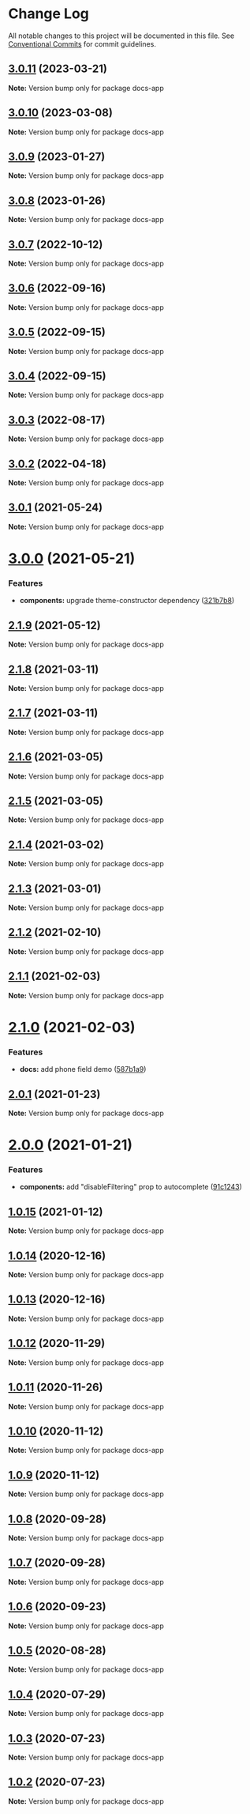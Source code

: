 # Change Log

All notable changes to this project will be documented in this file.
See [Conventional Commits](https://conventionalcommits.org) for commit guidelines.

## [3.0.11](https://github.com/PeculiarVentures/peculiar-react-components/compare/docs-app@3.0.10...docs-app@3.0.11) (2023-03-21)

**Note:** Version bump only for package docs-app





## [3.0.10](https://github.com/PeculiarVentures/peculiar-react-components/compare/docs-app@3.0.9...docs-app@3.0.10) (2023-03-08)

**Note:** Version bump only for package docs-app





## [3.0.9](https://github.com/PeculiarVentures/peculiar-react-components/compare/docs-app@3.0.8...docs-app@3.0.9) (2023-01-27)

**Note:** Version bump only for package docs-app





## [3.0.8](https://github.com/PeculiarVentures/peculiar-react-components/compare/docs-app@3.0.7...docs-app@3.0.8) (2023-01-26)

**Note:** Version bump only for package docs-app





## [3.0.7](https://github.com/PeculiarVentures/peculiar-react-components/compare/docs-app@3.0.6...docs-app@3.0.7) (2022-10-12)

**Note:** Version bump only for package docs-app





## [3.0.6](https://github.com/PeculiarVentures/peculiar-react-components/compare/docs-app@3.0.5...docs-app@3.0.6) (2022-09-16)

**Note:** Version bump only for package docs-app





## [3.0.5](https://github.com/PeculiarVentures/peculiar-react-components/compare/docs-app@3.0.4...docs-app@3.0.5) (2022-09-15)

**Note:** Version bump only for package docs-app





## [3.0.4](https://github.com/PeculiarVentures/peculiar-react-components/compare/docs-app@3.0.3...docs-app@3.0.4) (2022-09-15)

**Note:** Version bump only for package docs-app





## [3.0.3](https://github.com/PeculiarVentures/peculiar-react-components/compare/docs-app@3.0.2...docs-app@3.0.3) (2022-08-17)

**Note:** Version bump only for package docs-app





## [3.0.2](https://github.com/PeculiarVentures/peculiar-react-components/compare/docs-app@3.0.1...docs-app@3.0.2) (2022-04-18)

**Note:** Version bump only for package docs-app





## [3.0.1](https://github.com/PeculiarVentures/peculiar-react-components/compare/docs-app@3.0.0...docs-app@3.0.1) (2021-05-24)

**Note:** Version bump only for package docs-app





# [3.0.0](https://github.com/PeculiarVentures/peculiar-react-components/compare/docs-app@2.1.9...docs-app@3.0.0) (2021-05-21)


### Features

* **components:** upgrade theme-constructor dependency ([321b7b8](https://github.com/PeculiarVentures/peculiar-react-components/commit/321b7b8c21254c954e7eb6ddd08ae5b4eb18f07d))





## [2.1.9](https://github.com/PeculiarVentures/peculiar-react-components/compare/docs-app@2.1.8...docs-app@2.1.9) (2021-05-12)

**Note:** Version bump only for package docs-app





## [2.1.8](https://github.com/PeculiarVentures/peculiar-react-components/compare/docs-app@2.1.7...docs-app@2.1.8) (2021-03-11)

**Note:** Version bump only for package docs-app





## [2.1.7](https://github.com/PeculiarVentures/peculiar-react-components/compare/docs-app@2.1.6...docs-app@2.1.7) (2021-03-11)

**Note:** Version bump only for package docs-app





## [2.1.6](https://github.com/PeculiarVentures/peculiar-react-components/compare/docs-app@2.1.5...docs-app@2.1.6) (2021-03-05)

**Note:** Version bump only for package docs-app





## [2.1.5](https://github.com/PeculiarVentures/peculiar-react-components/compare/docs-app@2.1.4...docs-app@2.1.5) (2021-03-05)

**Note:** Version bump only for package docs-app





## [2.1.4](https://github.com/PeculiarVentures/peculiar-react-components/compare/docs-app@2.1.3...docs-app@2.1.4) (2021-03-02)

**Note:** Version bump only for package docs-app





## [2.1.3](https://github.com/PeculiarVentures/peculiar-react-components/compare/docs-app@2.1.2...docs-app@2.1.3) (2021-03-01)

**Note:** Version bump only for package docs-app





## [2.1.2](https://github.com/PeculiarVentures/peculiar-react-components/compare/docs-app@2.1.1...docs-app@2.1.2) (2021-02-10)

**Note:** Version bump only for package docs-app





## [2.1.1](https://github.com/PeculiarVentures/peculiar-react-components/compare/docs-app@2.1.0...docs-app@2.1.1) (2021-02-03)

**Note:** Version bump only for package docs-app





# [2.1.0](https://github.com/PeculiarVentures/peculiar-react-components/compare/docs-app@2.0.1...docs-app@2.1.0) (2021-02-03)


### Features

* **docs:** add phone field demo ([587b1a9](https://github.com/PeculiarVentures/peculiar-react-components/commit/587b1a9bdc116330e44bdb75aaa72541aec7bb7a))





## [2.0.1](https://github.com/PeculiarVentures/peculiar-react-components/compare/docs-app@2.0.0...docs-app@2.0.1) (2021-01-23)

**Note:** Version bump only for package docs-app





# [2.0.0](https://github.com/PeculiarVentures/peculiar-react-components/compare/docs-app@1.0.15...docs-app@2.0.0) (2021-01-21)


### Features

* **components:** add "disableFiltering" prop to autocomplete ([91c1243](https://github.com/PeculiarVentures/peculiar-react-components/commit/91c12432f9e87e46cd5dbba941f6cf9f59807aeb))





## [1.0.15](https://github.com/PeculiarVentures/peculiar-react-components/compare/docs-app@1.0.14...docs-app@1.0.15) (2021-01-12)

**Note:** Version bump only for package docs-app





## [1.0.14](https://github.com/PeculiarVentures/peculiar-react-components/compare/docs-app@1.0.13...docs-app@1.0.14) (2020-12-16)

**Note:** Version bump only for package docs-app





## [1.0.13](https://github.com/PeculiarVentures/peculiar-react-components/compare/docs-app@1.0.12...docs-app@1.0.13) (2020-12-16)

**Note:** Version bump only for package docs-app





## [1.0.12](https://github.com/PeculiarVentures/peculiar-react-components/compare/docs-app@1.0.11...docs-app@1.0.12) (2020-11-29)

**Note:** Version bump only for package docs-app





## [1.0.11](https://github.com/PeculiarVentures/peculiar-react-components/compare/docs-app@1.0.10...docs-app@1.0.11) (2020-11-26)

**Note:** Version bump only for package docs-app





## [1.0.10](https://github.com/PeculiarVentures/peculiar-react-components/compare/docs-app@1.0.9...docs-app@1.0.10) (2020-11-12)

**Note:** Version bump only for package docs-app





## [1.0.9](https://github.com/PeculiarVentures/peculiar-react-components/compare/docs-app@1.0.8...docs-app@1.0.9) (2020-11-12)

**Note:** Version bump only for package docs-app





## [1.0.8](https://github.com/PeculiarVentures/peculiar-react-components/compare/docs-app@1.0.7...docs-app@1.0.8) (2020-09-28)

**Note:** Version bump only for package docs-app





## [1.0.7](https://github.com/PeculiarVentures/peculiar-react-components/compare/docs-app@1.0.6...docs-app@1.0.7) (2020-09-28)

**Note:** Version bump only for package docs-app





## [1.0.6](https://github.com/PeculiarVentures/peculiar-react-components/compare/docs-app@1.0.5...docs-app@1.0.6) (2020-09-23)

**Note:** Version bump only for package docs-app





## [1.0.5](https://github.com/PeculiarVentures/peculiar-react-components/compare/docs-app@1.0.4...docs-app@1.0.5) (2020-08-28)

**Note:** Version bump only for package docs-app





## [1.0.4](https://github.com/PeculiarVentures/peculiar-react-components/compare/docs-app@1.0.3...docs-app@1.0.4) (2020-07-29)

**Note:** Version bump only for package docs-app





## [1.0.3](https://github.com/PeculiarVentures/peculiar-react-components/compare/docs-app@1.0.1...docs-app@1.0.3) (2020-07-23)

**Note:** Version bump only for package docs-app





## [1.0.2](https://github.com/PeculiarVentures/peculiar-react-components/compare/docs-app@1.0.1...docs-app@1.0.2) (2020-07-23)

**Note:** Version bump only for package docs-app
